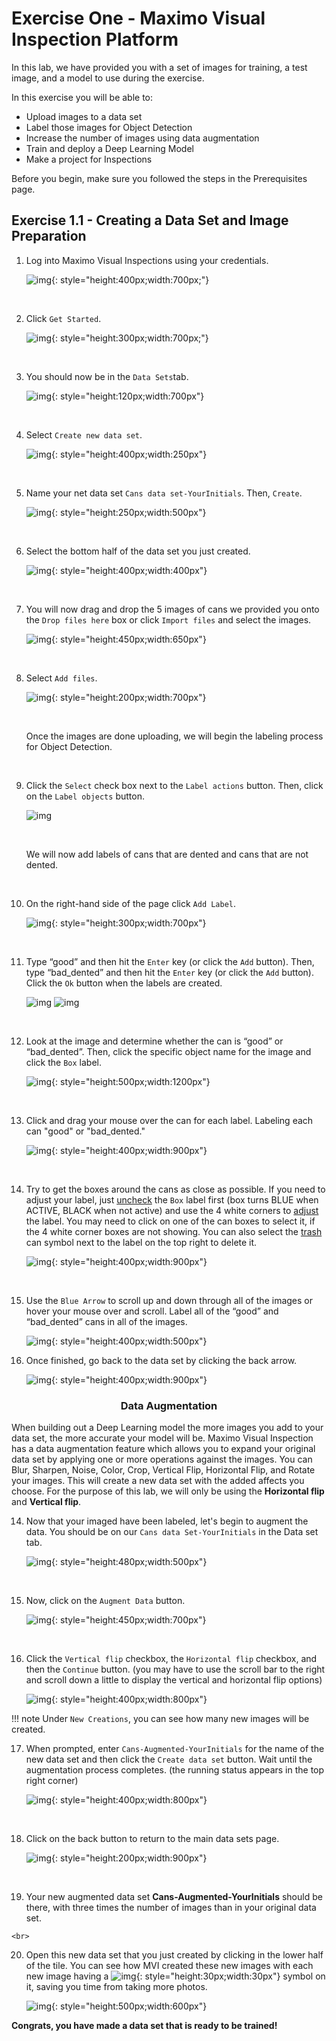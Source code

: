 

<h1>Exercise One - Maximo Visual Inspection Platform</h1>

In this lab, we have provided you with a set of images for training, a test image, and a model to use during the exercise.


In this exercise you will be able to:

- Upload images to a data set 
- Label those images for Object Detection
- Increase the number of images using data augmentation
- Train and deploy a Deep Learning Model 
- Make a project for Inspections



Before you begin, make sure you followed the steps in the Prerequisites page.



<h2>Exercise 1.1 - Creating a Data Set and Image Preparation</h2>


1. Log into Maximo Visual Inspections using your credentials.

     ![img](/img/mvi_8.2/img-exerciseOne/exercise1-1/login.png){: style="height:400px;width:700px;"}

    <br>

2. Click `Get Started`.

    ![img](/img/mvi_8.2/img-exerciseOne/exercise1-1/getstarted.png){: style="height:300px;width:700px;"}
    
    <br>

3. You should now be in the `Data Sets`tab.

    ![img](/img/mvi_8.2/img-exerciseOne/exercise1-1/dataset.png){: style="height:120px;width:700px"}

    <br>

4. Select `Create new data set`.

     ![img](/img/mvi_8.2/img-exerciseOne/exercise1-1/create.png){: style="height:400px;width:250px"}

     <br>

5. Name your net data set `Cans data set-YourInitials`. Then, `Create`.

    ![img](/img/mvi_8.2/img-exerciseOne/exercise1-1/create3.png){: style="height:250px;width:500px"}

     <br>

6. Select the bottom half of the data set you just created.

    ![img](/img/mvi_8.2/img-exerciseOne/exercise1-1/create4.png){: style="height:400px;width:400px"}

    <br>

7. You will now drag and drop the 5 images of cans we provided you onto the `Drop files here` box or click `Import files` and select the images.

    ![img](/img/mvi_8.2/img-exerciseOne/exercise1-1/create6.png){: style="height:450px;width:650px"}

    <br>

8. Select `Add files`.

    ![img](/img/mvi_8.2/img-exerciseOne/exercise1-1/create7.png){: style="height:200px;width:700px"}

    <br>

    Once the images are done uploading, we will begin the labeling process for Object Detection.

    <br>

9. Click the `Select` check box next to the `Label actions` button. Then, click on the `Label objects` button.

    ![img](/img/mvi_8.2/img-exerciseOne/exercise1-1/startD.png)

    <br>

    We will now add labels of cans that are dented and cans that are not dented.

    <br>

7. On the right-hand side of the page click `Add Label`. 

    ![img](/img/mvi_8.2/img-exerciseOne/exercise1-1/labell.png){: style="height:300px;width:700px"}

    <br>

8. Type “good” and then hit the `Enter` key (or click the `Add` button). Then, type “bad_dented” and then hit the `Enter` key (or click the `Add` button). Click the `Ok` button when the labels are created.

    ![img](/img/mvi_8.2/img-exerciseOne/exercise1-1/good.png)
    ![img](/img/mvi_8.2/img-exerciseOne/exercise1-1/addLabels.png)

    <br>

9. Look at the image and determine whether the can is “good” or “bad_dented”. Then, click the specific object name for the image and click the `Box` label.

    ![img](/img/mvi_8.2/img-exerciseOne/exercise1-1/boxL.png){: style="height:500px;width:1200px"}

    <br>

10. Click and drag your mouse over the can for each label. Labeling each can "good" or "bad_dented."

    ![img](/img/mvi_8.2/img-exerciseOne/exercise1-1/drag.png){: style="height:400px;width:900px"}

    <br>

11. Try to get the boxes around the cans as close as possible. If you need to adjust your label, just <u>uncheck</u> the `Box` label first (box turns BLUE when ACTIVE, BLACK when not active) and use the 4 white corners to <u>adjust</u> the label. You may need to click on one of the can boxes to select it, if the 4 white corner boxes are not showing. You can also select the <u>trash</u> can symbol next to the label on the top right to delete it.

    ![img](/img/mvi_8.2/img-exerciseOne/exercise1-1/mistakes.png){: style="height:400px;width:900px"}

    <br>

12. Use the `Blue Arrow` to scroll up and down through all of the images or hover your mouse over and scroll. Label all of the “good” and “bad_dented” cans in all of the images.

    ![img](/img/mvi_8.2/img-exerciseOne/exercise1-1/blueA.png){: style="height:400px;width:500px"}

13. Once finished, go back to the data set by clicking the back arrow.

    ![img](/img/mvi_8.2/img-exerciseOne/exercise1-1/backA.png){: style="height:400px;width:900px"}



<h3><b><center>Data Augmentation</center></b></h3> 

When building out a Deep Learning model the more images you add to your data set, the more accurate your model will be. Maximo Visual Inspection has a data augmentation feature which allows you to expand your original data set by applying one or more operations against the images. You can Blur, Sharpen, Noise, Color, Crop, Vertical Flip, Horizontal Flip, and Rotate your images. This will create a new data set with the added affects you choose. For the purpose of this lab, we will only be using the <b>Horizontal flip</b> and <b>Vertical flip</b>. 


14. Now that your imaged have been labeled, let's begin to augment the data. You should be on our `Cans data Set-YourInitials` in the Data set tab. 

    ![img](/img/mvi_8.2/img-exerciseOne/exercise1-1/dataset1.png){: style="height:480px;width:500px"}

    <br>

15. Now, click on the `Augment Data` button.

    ![img](/img/mvi_8.2/img-exerciseOne/exercise1-1/augmentB.png){: style="height:450px;width:700px"}


    <br>


16. Click the `Vertical flip` checkbox, the `Horizontal flip` checkbox, and then the `Continue` button. (you may have to use the scroll bar to the right and scroll 
down a little to display the vertical and horizontal flip options)  

    ![img](/img/mvi_8.2/img-exerciseOne/exercise1-1/aContinue.png){: style="height:400px;width:800px"}

!!! note
    Under `New Creations`, you can see how many new images will be created.

17. When prompted, enter `Cans-Augmented-YourInitials` for the name of the new data set and then click the `Create data set` button. Wait until the augmentation process completes. (the running status appears in the top right corner)

    ![img](/img/mvi_8.2/img-exerciseOne/exercise1-1/createDataSet.png){: style="height:400px;width:800px"}

    <br>

18. Click on the back button to return to the main data sets page. 

    ![img](/img/mvi_8.2/img-exerciseOne/exercise1-1/back.png){: style="height:200px;width:900px"}

    <br>

19.  Your new augmented data set <b>Cans-Augmented-YourInitials</b> should be there, with three times the number of images than in your original data set. 

    <br>

20. Open this new data set that you just created by clicking in the lower half of the tile. You can see how MVI created these new images with each new image having a ![img](/img/mvi_8.2/img-exerciseOne/exercise1-1/symbol.png){: style="height:30px;width:30px"} symbol on it, saving you time from taking more photos.

    ![img](/img/mvi_8.2/img-exerciseOne/exercise1-1/new.png){: style="height:500px;width:600px"}


<b>Congrats, you have made a data set that is ready to be trained!</b>




